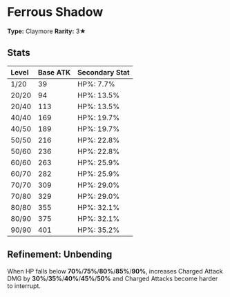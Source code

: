 # Ferrous Shadow

**Type:** Claymore
**Rarity:** 3★

## Stats

| Level | Base ATK | Secondary Stat |
| :--- | :--- | :--- |
| 1/20 | 39 | HP%: 7.7% |
| 20/20 | 94 | HP%: 13.5% |
| 20/40 | 113 | HP%: 13.5% |
| 40/40 | 169 | HP%: 19.7% |
| 40/50 | 189 | HP%: 19.7% |
| 50/50 | 216 | HP%: 22.8% |
| 50/60 | 236 | HP%: 22.8% |
| 60/60 | 263 | HP%: 25.9% |
| 60/70 | 282 | HP%: 25.9% |
| 70/70 | 309 | HP%: 29.0% |
| 70/80 | 329 | HP%: 29.0% |
| 80/80 | 355 | HP%: 32.1% |
| 80/90 | 375 | HP%: 32.1% |
| 90/90 | 401 | HP%: 35.2% |

## Refinement: Unbending

When HP falls below **70%**/**75%**/**80%**/**85%**/**90%**, increases Charged Attack DMG by **30%**/**35%**/**40%**/**45%**/**50%** and Charged Attacks become harder to interrupt.

